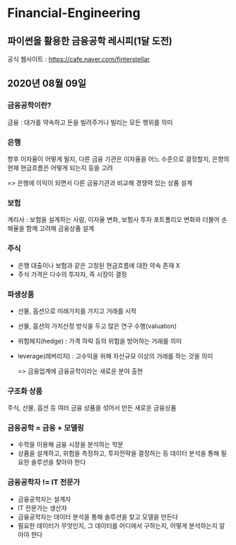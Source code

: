 # Financial-Engineering

## 파이썬을 활용한 금융공학 레시피(1달 도전)

공식 웹사이트 : https://cafe.naver.com/finterstellar



## 2020년 08월 09일

### 금융공학이란?

금융 : 대가를 약속하고 돈을 빌려주거나 빌리는 모든 행위를 의미



### 은행

향후 이자율이 어떻게 될지, 다른 금융 기관은 이자율을 어느 수준으로 결정할지, 은향의 현재 현금흐름은 어떻게 되는지 등을 고려

=> 은행에 이익이 되면서 다른 금융기관과 비교해 경쟁력 있는 상품 설계



### 보험

계리사 : 보험을 설계하는 사람, 이자율 변화, 보험사 투자 포트폴리오 변화와 더불어 손해율을 함께 고려해 금융상품 설계



### 주식

- 은행 대출이나 보험과 같은 고정된 현금흐름에 대한 약속 존재 X
- 주식 가격은 다수의 투자자, 즉 시장이 결정



### 파생상품

- 선물, 옵션으로 미래가치를 가지고 거래를 시작
- 선물, 옵션의 가치산정 방식을 두고 많은 연구 수행(valuation)

- 위험헤지(hedge) : 가격 하락 등의 위험을 방어하는 거래를 의미

- leverage(레버리지) : 고수익을 위해 자산규모 이상의 거래를 하는 것을 의미

  => 금융업계에 금융공학이라는 새로운 분야 출현



### 구조화 상품

주식, 선물, 옵션 등 여러 금융 상품을 섞어서 만든 새로운 금융상품



### 금융공학 = 금융 + 모델링

- 수학을 이용해 금융 시장을 분석하는 학문
- 상품을 설계하고, 위험을 측정하고, 투자전략을 결정하는 등 데이터 분석을 통해 필요한 솔루션을 찾아야 한다



### 금융공학자 != IT 전문가

- 금융공학자는 설계자
- IT 전문가는 생산자
- 금융공학자는 데이터 분석을 통해 솔루션을 찾고 모델을 만든다
- 필요한 데이터가 무엇인지, 그 데이터를 어디에서 구하는지, 어떻게 분석하는지 알아야 한다

